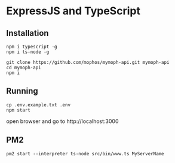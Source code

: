 # ExpressJS and TypeScript

## Installation

```
npm i typescript -g
npm i ts-node -g
```

```
git clone https://github.com/mophos/mymoph-api.git mymoph-api
cd mymoph-api
npm i
```

## Running

```
cp .env.example.txt .env
npm start
```

open browser and go to http://localhost:3000

## PM2

```
pm2 start --interpreter ts-node src/bin/www.ts MyServerName
```
